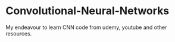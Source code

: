 # Convolutional-Neural-Networks
My endeavour to learn CNN code from udemy, youtube and other resources.
